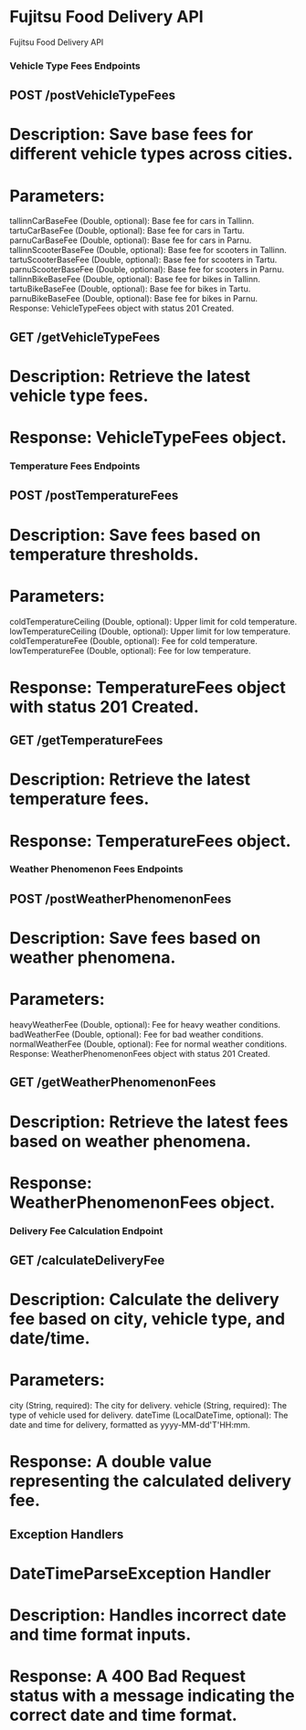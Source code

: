 # Fujitsu Food Delivery API
 Fujitsu Food Delivery API

### Vehicle Type Fees Endpoints
## POST /postVehicleTypeFees
# Description: Save base fees for different vehicle types across cities.
# Parameters:
tallinnCarBaseFee (Double, optional): Base fee for cars in Tallinn.
tartuCarBaseFee (Double, optional): Base fee for cars in Tartu.
parnuCarBaseFee (Double, optional): Base fee for cars in Parnu.
tallinnScooterBaseFee (Double, optional): Base fee for scooters in Tallinn.
tartuScooterBaseFee (Double, optional): Base fee for scooters in Tartu.
parnuScooterBaseFee (Double, optional): Base fee for scooters in Parnu.
tallinnBikeBaseFee (Double, optional): Base fee for bikes in Tallinn.
tartuBikeBaseFee (Double, optional): Base fee for bikes in Tartu.
parnuBikeBaseFee (Double, optional): Base fee for bikes in Parnu.
Response: VehicleTypeFees object with status 201 Created.
## GET /getVehicleTypeFees
# Description: Retrieve the latest vehicle type fees.
# Response: VehicleTypeFees object.
### Temperature Fees Endpoints
## POST /postTemperatureFees
# Description: Save fees based on temperature thresholds.
# Parameters:
coldTemperatureCeiling (Double, optional): Upper limit for cold temperature.
lowTemperatureCeiling (Double, optional): Upper limit for low temperature.
coldTemperatureFee (Double, optional): Fee for cold temperature.
lowTemperatureFee (Double, optional): Fee for low temperature.
# Response: TemperatureFees object with status 201 Created.
## GET /getTemperatureFees
# Description: Retrieve the latest temperature fees.
# Response: TemperatureFees object.
### Weather Phenomenon Fees Endpoints
## POST /postWeatherPhenomenonFees
# Description: Save fees based on weather phenomena.
# Parameters:
heavyWeatherFee (Double, optional): Fee for heavy weather conditions.
badWeatherFee (Double, optional): Fee for bad weather conditions.
normalWeatherFee (Double, optional): Fee for normal weather conditions.
Response: WeatherPhenomenonFees object with status 201 Created.
## GET /getWeatherPhenomenonFees
# Description: Retrieve the latest fees based on weather phenomena.
# Response: WeatherPhenomenonFees object.
### Delivery Fee Calculation Endpoint
## GET /calculateDeliveryFee
# Description: Calculate the delivery fee based on city, vehicle type, and date/time.
# Parameters:
city (String, required): The city for delivery.
vehicle (String, required): The type of vehicle used for delivery.
dateTime (LocalDateTime, optional): The date and time for delivery, formatted as yyyy-MM-dd'T'HH:mm.
# Response: A double value representing the calculated delivery fee.
## Exception Handlers
# DateTimeParseException Handler
# Description: Handles incorrect date and time format inputs.
# Response: A 400 Bad Request status with a message indicating the correct date and time format.

